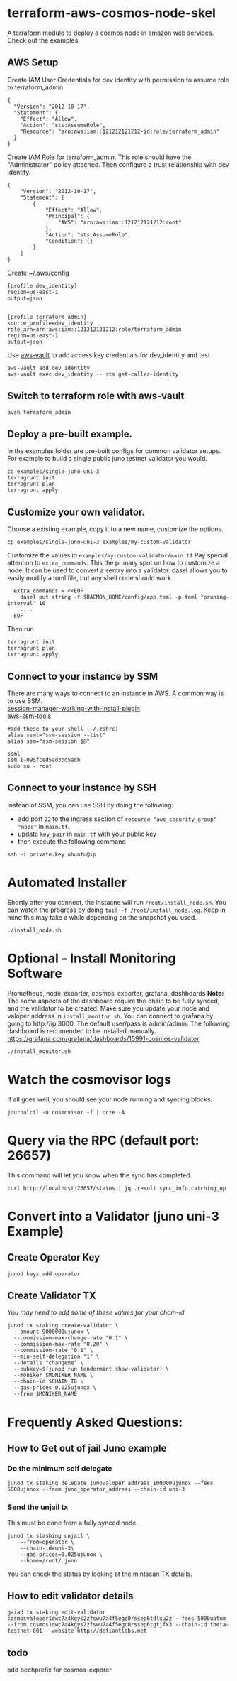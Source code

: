 
# terraform-aws-cosmos-node-skel
A terraform module to deploy a cosmos node in amazon web services. Check out the examples.  

## AWS Setup
Create IAM User Credentials for dev identity with permission to assume role to terraform_admin
```
{
  "Version": "2012-10-17",
  "Statement": {
    "Effect": "Allow",
    "Action": "sts:AssumeRole",
    "Resource": "arn:aws:iam::121212121212-id:role/terraform_admin"
  }
}
```

Create IAM Role for terraform_admin. This role should have the "Administrator" policy attached. Then configure a trust relationship with dev identity.

```
{
    "Version": "2012-10-17",
    "Statement": [
        {
            "Effect": "Allow",
            "Principal": {
                "AWS": "arn:aws:iam::121212121212:root"
            },
            "Action": "sts:AssumeRole",
            "Condition": {}
        }
    ]
}
```

Create ~/.aws/config
```
[profile dev_identity]
region=us-east-1
output=json


[profile terraform_admin]
source_profile=dev_identity
role_arn=arn:aws:iam::121212121212:role/terraform_admin
region=us-east-1
output=json
```

Use [aws-vault](https://github.com/99designs/aws-vault) to add access key credentials for dev_identity and test

```
aws-vault add dev_identity
aws-vault exec dev_identity -- sts get-caller-identity
```

## Switch to terraform role with aws-vault

```
avsh terraform_admin
```

## Deploy a pre-built example.  
In the examples folder are pre-built configs for common validator setups.  For example to build a single public juno testnet validator you would.

```
cd examples/single-juno-uni-3
terragrunt init
terragrunt plan
terragrunt apply
```

## Customize your own validator.  
Choose a existing example, copy it to a new name, customize the options.  

```
cp examples/single-juno-uni-3 examples/my-custom-validator
```
Customize the values in `examples/my-custom-validator/main.tf` Pay special attention to `extra_commands`.  This the primary spot on how to customize a node.  It can be used to convert a sentry into a validator. dasel allows you to easily modify a toml file, but any shell code should work.
```
  extra_commands = <<EOF
    dasel put string -f $DAEMON_HOME/config/app.toml -p toml "pruning-interval" 10
    ....
  EOF
```

Then run
```
terragrunt init
terragrunt plan
terragrunt apply
```


## Connect to your instance by SSM
There are many ways to connect to an instance in AWS.  A common way is to use SSM.  
[session-manager-working-with-install-plugin](https://docs.aws.amazon.com/systems-manager/latest/userguide/session-manager-working-with-install-plugin.html)  
[aws-ssm-tools](https://github.com/mludvig/aws-ssm-tools)  


```
#add these to your shell (~/.zshrc)
alias ssml="ssm-session --list"
alias ssm="ssm-session $@"
```

```
ssml
ssm i-095fced5ad3bd5adb
sudo su - root
```

## Connect to your instance by SSH  
Instead of SSM, you can use SSH by doing the following:   
- add port `22` to the ingress section of `resource "aws_security_group" "node"` in `main.tf`.   
- update `key_pair` in `main.tf` with your public key  
- then execute the following command
```
ssh -i private.key ubuntu@ip
```

# Automated Installer
Shortly after you connect, the instacne will run `/root/install_node.sh`.  You can watch the progress by doing `tail -f /root/install_node.log`. Keep in mind this may take a while depending on the snapshot you used.
```
./install_node.sh
```

# Optional - Install Monitoring Software
Prometheus, node_exporter, cosmos_exporter, grafana, dashboards
**Note:** The some aspects of the dashboard require the chain to be fully synced, and the validator to be created.  Make sure you update your node and valoper address in `install_monitor.sh`.  You can connect to grafana by going to http://ip:3000.  The default user/pass is admin/admin. The following dashboard is recomended to be installed manually.  https://grafana.com/grafana/dashboards/15991-cosmos-validator
```
./install_monitor.sh
```

# Watch the cosmovisor logs
If all goes well, you should see your node running and syncing blocks.
```
journalctl -u cosmovisor -f | ccze -A
```

# Query via the RPC (default port: 26657)
This command will let you know when the sync has completed.
```
curl http://localhost:26657/status | jq .result.sync_info.catching_up
```

# Convert into a Validator (juno uni-3 Example)

## Create Operator Key

```
junod keys add operator
```

## Create Validator TX
*You may need to edit some of these values for your chain-id*
```
junod tx staking create-validator \
  --amount 9000000ujunox \
  --commission-max-change-rate "0.1" \
  --commission-max-rate "0.20" \
  --commission-rate "0.1" \
  --min-self-delegation "1" \
  --details "changeme" \
  --pubkey=$(junod run tendermint show-validator) \
  --moniker $MONIKER_NAME \
  --chain-id $CHAIN_ID \
  --gas-prices 0.025ujunox \
  --from $MONIKER_NAME
```

# Frequently Asked Questions:

## How to Get out of jail Juno example

### Do the minimum self delegate
```
junod tx staking delegate junovaloper_address 100000ujunox --fees 5000ujunox --from juno_operator_address --chain-id uni-3
```

### Send the unjail tx
This must be done from a fully synced node.
```
junod tx slashing unjail \
    --from=operator \
    --chain-id=uni-3\
    --gas-prices=0.025ujunox \
    --home=/root/.juno
```

You can check the status by looking at the mintscan TX details.


## How to edit validator details  
```
gaiad tx staking edit-validator cosmosvaloper1qwc7a4kgys2zfswu7a4f5egc0rssep6tdlxu2z --fees 5000uatom --from cosmos1qwc7a4kgys2zfswu7a4f5egc0rssep6tgtjfx3 --chain-id theta-testnet-001 --website http://defiantlabs.net
```


## todo
add bechprefix for cosmos-exporer